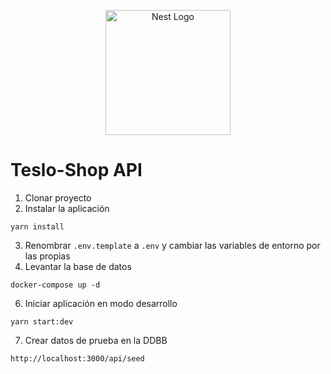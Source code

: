 <p align="center">
  <a href="http://nestjs.com/" target="blank"><img src="https://nestjs.com/img/logo-small.svg" width="200" alt="Nest Logo" /></a>
</p>


# Teslo-Shop API
1. Clonar proyecto
2. Instalar la aplicación
```
yarn install
```
3. Renombrar ```.env.template``` a ```.env``` y cambiar las variables de entorno por las propias
5. Levantar la base de datos
```
docker-compose up -d
```
6. Iniciar aplicación en modo desarrollo
```
yarn start:dev
```
7. Crear datos de prueba en la DDBB
```
http://localhost:3000/api/seed
```
